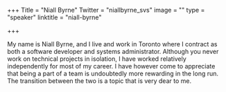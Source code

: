 +++
Title = "Niall Byrne"
Twitter = "niallbyrne_svs"
image = ""
type = "speaker"
linktitle = "niall-byrne"

+++

My name is Niall Byrne, and I live and work in Toronto where I contract as both a software developer and systems administrator. Although you never work on technical projects in isolation, I have worked relatively independently for most of my career. I have however come to appreciate that being a part of a team is undoubtedly more rewarding in the long run. The transition between the two is a topic that is very dear to me.
